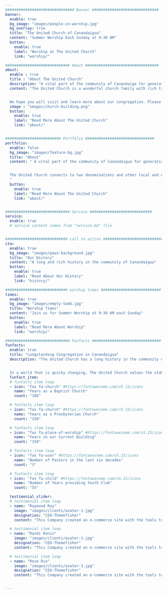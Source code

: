 ```yaml
---
############################### Banner ##############################
banner:
  enable: true
  bg_image: "images/people-in-worship.jpg"
  bg_overlay: true
  title: "The United Church of Canandaigua"
  content: "Summer Worship Each Sunday at 9:30 AM"
  button:
    enable: true
    label: "Worship at The United Church"
    link: "worship/"

############################# About #################################
about:
  enable : true
  title : "About The United Church"
  description: "A vital part of the community of Canandaiga for generations, The United Church seeks to glorify God as we worship, grow, reach, and care."
  content: "The United Church is a wonderful church family with rich traditions and history in the community of Canandaigua.


  We hope you will visit and learn more about our congregation. Please take a few minutes to read more about who we are and how we understand what it means to live out our faith."
  image : "images/church-building.png"
  button:
    enable: true
    label: "Read More About The United Church"
    link: "about/"


######################### Portfolio ###############################
portfolio:
  enable: false
  bg_image: "images/feature-bg.jpg"
  title: "About"
  content: " A vital part of the community of Canandaigua for generations, The United Church seeks to glorify God as we worship, grow, reach, and care.


  The United Church connects to two denominations and other local and national ministries. Through its Mission Budget (which is separate from the Operating Budget), the United Church gives over a third of its yearly offerings to ministries outside of its walls. As a member of two denominations, The United Church is unique. It retains language and organizational structure from both denominations. Membership in the United Church can be either denomination (Presbyterian or Baptist) or neither denomination (United).
  "
  button:
    enable: true
    label: "Read More About The United Church"
    link: "about/"


############################# Service ############################
service:
  enable: true
  # service content comes from "service.md" file


############################ call to action ###########################
cta:
  enable: true
  bg_image: "images/pews-background.jpg"
  title: "Our History"
  content: "A long and rich history in the community of Canandaigua"
  button:
    enable: true
    label: "Read About Our History"
    link: "history/"

############################ worship times ###########################
times:
  enable: true
  bg_image: "images/empty-tomb.jpg"
  title: "Worship Times"
  content: "Join us for Summer Worship at 9:30 AM each Sunday"
  button:
    enable: true
    label: "Read More About Worship"
    link: "worship/"

############################# Funfacts ###############################
funfacts:
  enable: true
  title: "Longstanding Congregation in Canandaigua"
  description: "The United Church has a long history in the community of Canandaigua. 


  In a world that is quicky changing, The United Church values the stability and tradition."
  funfact_item:
  # funfacts item loop
  - icon: "fas fa-church" #https://fontawesome.com/v5.15/icons
    name: "Years as a Baptist Church"
    count: "186"

  # funfacts item loop
  - icon: "fas fa-church" #https://fontawesome.com/v5.15/icons
    name: "Years as a Presbyterian Church"
    count: "150"

  # funfacts item loop
  - icon: "fas fa-place-of-worship" #https://fontawesome.com/v5.15/icons
    name: "Years in our Current Building"
    count: "150"

  # funfacts item loop
  - icon: "fas fa-user" #https://fontawesome.com/v5.15/icons
    name: "Number of Pastors in the last six decades"
    count: "3"

  # funfacts item loop
  - icon: "fas fa-child" #https://fontawesome.com/v5.15/icons
    name: "Number of Years providing Youth Club"
    count: "55"

  testimonial_slider:
  # testimonial item loop
  - name: "Raymond Roy"
    image: "images/clients/avater-1.jpg"
    designation: "CEO-Themefisher"
    content: "This Company created an e-commerce site with the tools to make our business a success, with innovative ideas we feel that our site has unique elements that make us stand out from the crowd."

  # testimonial item loop
  - name: "Randi Renin"
    image: "images/clients/avater-1.jpg"
    designation: "CEO-Themefisher"
    content: "This Company created an e-commerce site with the tools to make our business a success, with innovative ideas we feel that our site has unique elements that make us stand out from the crowd."

  # testimonial item loop
  - name: "Rose Rio"
    image: "images/clients/avater-3.jpg"
    designation: "CEO-Themefisher"
    content: "This Company created an e-commerce site with the tools to make our business a success, with innovative ideas we feel that our site has unique elements that make us stand out from the crowd."


---
```


